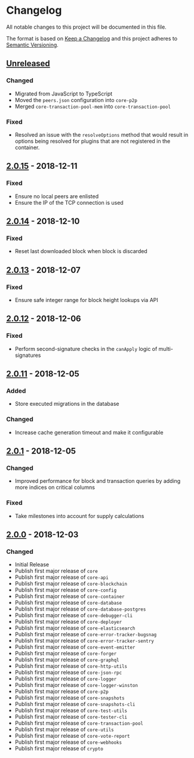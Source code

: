 # Changelog

All notable changes to this project will be documented in this file.

The format is based on [Keep a Changelog](http://keepachangelog.com/en/1.0.0/)
and this project adheres to [Semantic Versioning](http://semver.org/spec/v2.0.0.html).

## [Unreleased]

### Changed

-   Migrated from JavaScript to TypeScript
-   Moved the `peers.json` configuration into `core-p2p`
-   Merged `core-transaction-pool-mem` into `core-transaction-pool`

### Fixed

-   Resolved an issue with the `resolveOptions` method that would result in options being resolved for plugins that are not registered in the container.

## [2.0.15] - 2018-12-11

### Fixed

-   Ensure no local peers are enlisted
-   Ensure the IP of the TCP connection is used

## [2.0.14] - 2018-12-10

### Fixed

-   Reset last downloaded block when block is discarded

## [2.0.13] - 2018-12-07

### Fixed

-   Ensure safe integer range for block height lookups via API

## [2.0.12] - 2018-12-06

### Fixed

-   Perform second-signature checks in the `canApply` logic of multi-signatures

## [2.0.11] - 2018-12-05

### Added

-   Store executed migrations in the database

### Changed

-   Increase cache generation timeout and make it configurable

## [2.0.1] - 2018-12-05

### Changed

-   Improved performance for block and transaction queries by adding more indices on critical columns

### Fixed

-   Take milestones into account for supply calculations

## [2.0.0] - 2018-12-03

### Changed

-   Initial Release
-   Publish first major release of `core`
-   Publish first major release of `core-api`
-   Publish first major release of `core-blockchain`
-   Publish first major release of `core-config`
-   Publish first major release of `core-container`
-   Publish first major release of `core-database`
-   Publish first major release of `core-database-postgres`
-   Publish first major release of `core-debugger-cli`
-   Publish first major release of `core-deployer`
-   Publish first major release of `core-elasticsearch`
-   Publish first major release of `core-error-tracker-bugsnag`
-   Publish first major release of `core-error-tracker-sentry`
-   Publish first major release of `core-event-emitter`
-   Publish first major release of `core-forger`
-   Publish first major release of `core-graphql`
-   Publish first major release of `core-http-utils`
-   Publish first major release of `core-json-rpc`
-   Publish first major release of `core-logger`
-   Publish first major release of `core-logger-winston`
-   Publish first major release of `core-p2p`
-   Publish first major release of `core-snapshots`
-   Publish first major release of `core-snapshots-cli`
-   Publish first major release of `core-test-utils`
-   Publish first major release of `core-tester-cli`
-   Publish first major release of `core-transaction-pool`
-   Publish first major release of `core-utils`
-   Publish first major release of `core-vote-report`
-   Publish first major release of `core-webhooks`
-   Publish first major release of `crypto`

[unreleased]: https://github.com/ArkEcosystem/core/compare/2.0.15...develop
[2.0.15]: https://github.com/ArkEcosystem/core/compare/2.0.14...2.0.15
[2.0.14]: https://github.com/ArkEcosystem/core/compare/2.0.13...2.0.14
[2.0.13]: https://github.com/ArkEcosystem/core/compare/2.0.12...2.0.13
[2.0.12]: https://github.com/ArkEcosystem/core/compare/2.0.11...2.0.12
[2.0.11]: https://github.com/ArkEcosystem/core/compare/2.0.1...2.0.11
[2.0.1]: https://github.com/ArkEcosystem/core/compare/2.0.0...2.0.1
[2.0.0]: https://github.com/ArkEcosystem/core/compare/0.1.1...2.0.0
